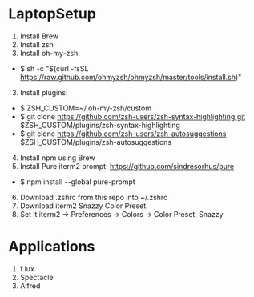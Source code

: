 # LaptopSetup

1. Install Brew
2. Install zsh
3. Install oh-my-zsh
  - $ sh -c "$(curl -fsSL https://raw.github.com/ohmyzsh/ohmyzsh/master/tools/install.sh)"
3. Install plugins:
  - $ ZSH_CUSTOM=~/.oh-my-zsh/custom
  - $ git clone https://github.com/zsh-users/zsh-syntax-highlighting.git $ZSH_CUSTOM/plugins/zsh-syntax-highlighting
  - $ git clone https://github.com/zsh-users/zsh-autosuggestions $ZSH_CUSTOM/plugins/zsh-autosuggestions
4. Install npm using Brew
5. Install Pure iterm2 prompt: https://github.com/sindresorhus/pure
  - $ npm install --global pure-prompt
6. Download .zshrc from this repo into ~/.zshrc
7. Download iterm2 Snazzy Color Preset. 
8. Set it iterm2 -> Preferences -> Colors -> Color Preset: Snazzy


# Applications
1. f.lux
2. Spectacle
3. Alfred
